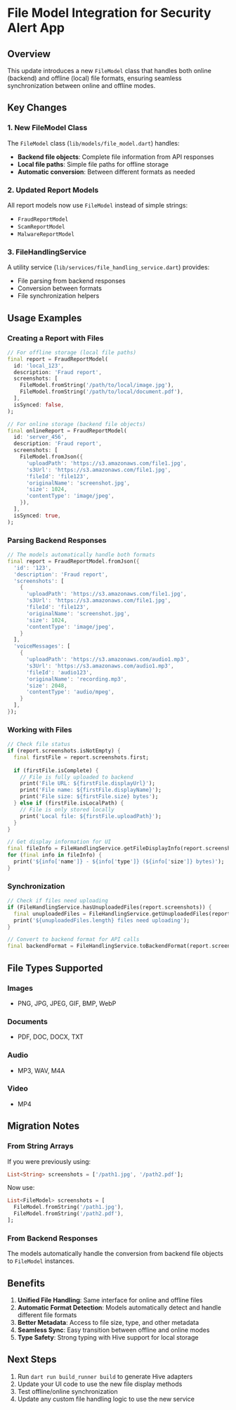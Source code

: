# File Model Integration for Security Alert App

## Overview
This update introduces a new `FileModel` class that handles both online (backend) and offline (local) file formats, ensuring seamless synchronization between online and offline modes.

## Key Changes

### 1. New FileModel Class
The `FileModel` class (`lib/models/file_model.dart`) handles:
- **Backend file objects**: Complete file information from API responses
- **Local file paths**: Simple file paths for offline storage
- **Automatic conversion**: Between different formats as needed

### 2. Updated Report Models
All report models now use `FileModel` instead of simple strings:
- `FraudReportModel`
- `ScamReportModel` 
- `MalwareReportModel`

### 3. FileHandlingService
A utility service (`lib/services/file_handling_service.dart`) provides:
- File parsing from backend responses
- Conversion between formats
- File synchronization helpers

## Usage Examples

### Creating a Report with Files

```dart
// For offline storage (local file paths)
final report = FraudReportModel(
  id: 'local_123',
  description: 'Fraud report',
  screenshots: [
    FileModel.fromString('/path/to/local/image.jpg'),
    FileModel.fromString('/path/to/local/document.pdf'),
  ],
  isSynced: false,
);

// For online storage (backend file objects)
final onlineReport = FraudReportModel(
  id: 'server_456',
  description: 'Fraud report',
  screenshots: [
    FileModel.fromJson({
      'uploadPath': 'https://s3.amazonaws.com/file1.jpg',
      's3Url': 'https://s3.amazonaws.com/file1.jpg',
      'fileId': 'file123',
      'originalName': 'screenshot.jpg',
      'size': 1024,
      'contentType': 'image/jpeg',
    }),
  ],
  isSynced: true,
);
```

### Parsing Backend Responses

```dart
// The models automatically handle both formats
final report = FraudReportModel.fromJson({
  'id': '123',
  'description': 'Fraud report',
  'screenshots': [
    {
      'uploadPath': 'https://s3.amazonaws.com/file1.jpg',
      's3Url': 'https://s3.amazonaws.com/file1.jpg',
      'fileId': 'file123',
      'originalName': 'screenshot.jpg',
      'size': 1024,
      'contentType': 'image/jpeg',
    }
  ],
  'voiceMessages': [
    {
      'uploadPath': 'https://s3.amazonaws.com/audio1.mp3',
      's3Url': 'https://s3.amazonaws.com/audio1.mp3',
      'fileId': 'audio123',
      'originalName': 'recording.mp3',
      'size': 2048,
      'contentType': 'audio/mpeg',
    }
  ],
});
```

### Working with Files

```dart
// Check file status
if (report.screenshots.isNotEmpty) {
  final firstFile = report.screenshots.first;
  
  if (firstFile.isComplete) {
    // File is fully uploaded to backend
    print('File URL: ${firstFile.displayUrl}');
    print('File name: ${firstFile.displayName}');
    print('File size: ${firstFile.size} bytes');
  } else if (firstFile.isLocalPath) {
    // File is only stored locally
    print('Local file: ${firstFile.uploadPath}');
  }
}

// Get display information for UI
final fileInfo = FileHandlingService.getFileDisplayInfo(report.screenshots);
for (final info in fileInfo) {
  print('${info['name']} - ${info['type']} (${info['size']} bytes)');
}
```

### Synchronization

```dart
// Check if files need uploading
if (FileHandlingService.hasUnuploadedFiles(report.screenshots)) {
  final unuploadedFiles = FileHandlingService.getUnuploadedFiles(report.screenshots);
  print('${unuploadedFiles.length} files need uploading');
}

// Convert to backend format for API calls
final backendFormat = FileHandlingService.toBackendFormat(report.screenshots);
```

## File Types Supported

### Images
- PNG, JPG, JPEG, GIF, BMP, WebP

### Documents  
- PDF, DOC, DOCX, TXT

### Audio
- MP3, WAV, M4A

### Video
- MP4

## Migration Notes

### From String Arrays
If you were previously using:
```dart
List<String> screenshots = ['/path1.jpg', '/path2.pdf'];
```

Now use:
```dart
List<FileModel> screenshots = [
  FileModel.fromString('/path1.jpg'),
  FileModel.fromString('/path2.pdf'),
];
```

### From Backend Responses
The models automatically handle the conversion from backend file objects to `FileModel` instances.

## Benefits

1. **Unified File Handling**: Same interface for online and offline files
2. **Automatic Format Detection**: Models automatically detect and handle different file formats
3. **Better Metadata**: Access to file size, type, and other metadata
4. **Seamless Sync**: Easy transition between offline and online modes
5. **Type Safety**: Strong typing with Hive support for local storage

## Next Steps

1. Run `dart run build_runner build` to generate Hive adapters
2. Update your UI code to use the new file display methods
3. Test offline/online synchronization
4. Update any custom file handling logic to use the new service
